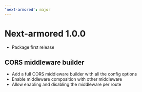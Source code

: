 ```yaml
---
'next-armored': major
---
```


# Next-armored 1.0.0

- Package first release

## CORS middleware builder

- Add a full CORS middleware builder with all the config options
- Enable middleware composition with other middleware
- Allow enabling and disabling the middleware per route

